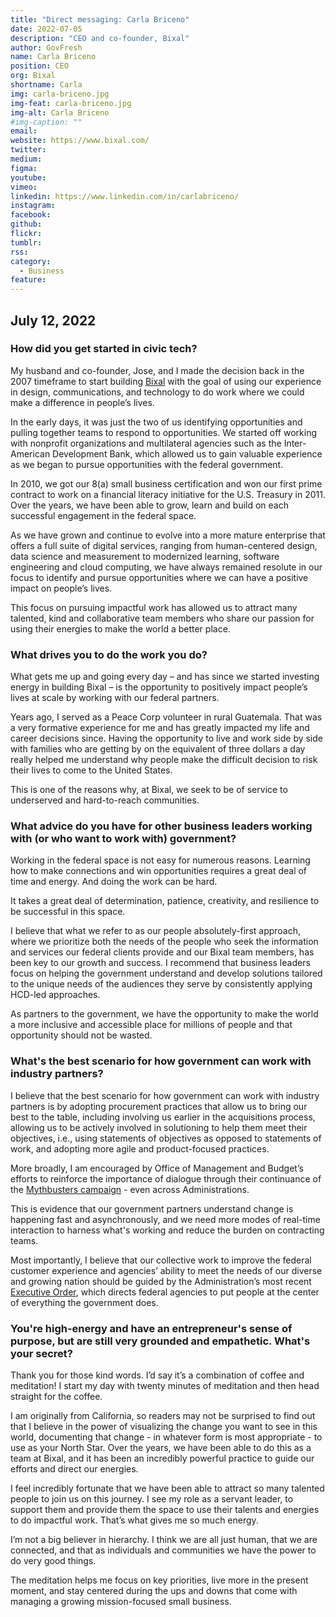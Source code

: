 ```yaml
---
title: "Direct messaging: Carla Briceno"
date: 2022-07-05
description: "CEO and co-founder, Bixal"
author: GovFresh
name: Carla Briceno
position: CEO
org: Bixal
shortname: Carla
img: carla-briceno.jpg
img-feat: carla-briceno.jpg
img-alt: Carla Briceno
#img-caption: ""
email:
website: https://www.bixal.com/
twitter: 
medium:
figma:
youtube:
vimeo:
linkedin: https://www.linkedin.com/in/carlabriceno/
instagram:
facebook:
github:
flickr:
tumblr:
rss:
category:
  - Business
feature:
---
```


## July 12, 2022

### How did you get started in civic tech?

My husband and co-founder, Jose, and I made the decision back in the 2007 timeframe to start building [Bixal](https://www.bixal.com/) with the goal of using our experience in design, communications, and technology to do work where we could make a difference in people’s lives.

In the early days, it was just the two of us identifying opportunities and pulling together teams to respond to opportunities. We started off working with nonprofit organizations and multilateral agencies such as the Inter-American Development Bank, which allowed us to gain valuable experience as we began to pursue opportunities with the federal government.

In 2010, we got our 8(a) small business certification and won our first prime contract to work on a financial literacy initiative for the U.S. Treasury in 2011. Over the years, we have been able to grow, learn and build on each successful engagement in the federal space.

As we have grown and continue to evolve into a more mature enterprise that offers a full suite of digital services, ranging from human-centered design, data science and measurement to modernized learning, software engineering and cloud computing, we have always remained resolute in our focus to identify and pursue opportunities where we can have a positive impact on people’s lives.

This focus on pursuing impactful work has allowed us to attract many talented, kind and collaborative team members who share our passion for using their energies to make the world a better place.

### What drives you to do the work you do?

What gets me up and going every day – and has since we started investing energy in building Bixal – is the opportunity to positively impact people’s lives at scale by working with our federal partners.

Years ago, I served as a Peace Corp volunteer in rural Guatemala. That was a very formative experience for me and has greatly impacted my life and career decisions since. Having the opportunity to live and work side by side with families who are getting by on the equivalent of three dollars a day really helped me understand why people make the difficult decision to risk their lives to come to the United States.

This is one of the reasons why, at Bixal, we seek to be of service to underserved and hard-to-reach communities.

### What advice do you have for other business leaders working with (or who want to work with) government?

Working in the federal space is not easy for numerous reasons. Learning how to make connections and win opportunities requires a great deal of time and energy. And doing the work can be hard.

It takes a great deal of determination, patience, creativity, and resilience to be successful in this space.

I believe that what we refer to as our people absolutely-first approach, where we prioritize both the needs of the people who seek the information and services our federal clients provide and our Bixal team members, has been key to our growth and success. I recommend that business leaders focus on helping the government understand and develop solutions tailored to the unique needs of the audiences they serve by consistently applying HCD-led approaches.

As partners to the government, we have the opportunity to make the world a more inclusive and accessible place for millions of people and that opportunity should not be wasted.


### What's the best scenario for how government can work with industry partners?

I believe that the best scenario for how government can work with industry partners is by adopting procurement practices that allow us to bring our best to the table, including involving us earlier in the acquisitions process, allowing us to be actively involved in solutioning to help them meet their objectives, i.e., using statements of objectives as opposed to statements of work, and adopting more agile and product-focused practices.

More broadly, I am encouraged by Office of Management and Budget’s efforts to reinforce the importance of dialogue through their continuance of the [Mythbusters campaign](https://www.whitehouse.gov/wp-content/uploads/2019/05/SIGNED-Myth-Busting-4-Strenthening-Engagement-with-Industry-Partners-through-Innovative-Business-Practices.pdf) - even across Administrations.

This is evidence that our government partners understand change is happening fast and asynchronously, and we need more modes of real-time interaction to harness what's working and reduce the burden on contracting teams.

Most importantly, I believe that our collective work to improve the federal customer experience and agencies’ ability to meet the needs of our diverse and growing nation should be guided by the Administration’s most recent [Executive Order](https://www.whitehouse.gov/briefing-room/presidential-actions/2021/12/13/executive-order-on-transforming-federal-customer-experience-and-service-delivery-to-rebuild-trust-in-government/), which directs federal agencies to put people at the center of everything the government does.

### You're high-energy and have an entrepreneur's sense of purpose, but are still very grounded and empathetic. What's your secret?

Thank you for those kind words. I’d say it’s a combination of coffee and meditation! I start my day with twenty minutes of meditation and then head straight for the coffee.

I am originally from California, so readers may not be surprised to find out that I believe in the power of visualizing the change you want to see in this world, documenting that change - in whatever form is most appropriate - to use as your North Star. Over the years, we have been able to do this as a team at Bixal, and it has been an incredibly powerful practice to guide our efforts and direct our energies.

I feel incredibly fortunate that we have been able to attract so many talented people to join us on this journey. I see my role as a servant leader, to support them and provide them the space to use their talents and energies to do impactful work. That’s what gives me so much energy.

I’m not a big believer in hierarchy. I think we are all just human, that we are connected, and that as individuals and communities we have the power to do very good things.

The meditation helps me focus on key priorities, live more in the present moment, and stay centered during the ups and downs that come with managing a growing mission-focused small business.
